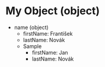 # My Object (object)

- name (object)
    - firstName: František
    - lastName: Novák
    - Sample
        - firstName: Jan
        - lastName: Novák
